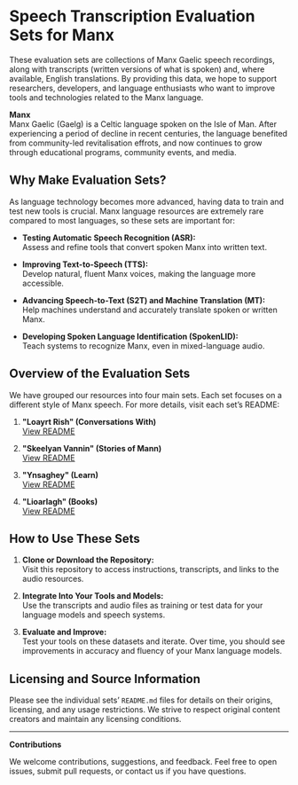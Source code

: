 # Speech Transcription Evaluation Sets for Manx

These evaluation sets are collections of Manx Gaelic speech recordings, along with transcripts (written versions of what is spoken) and, where available, English translations. By providing this data, we hope to support researchers, developers, and language enthusiasts who want to improve tools and technologies related to the Manx language.

**Manx**  
Manx Gaelic (Gaelg) is a Celtic language spoken on the Isle of Man. After experiencing a period of decline in recent centuries, the language benefited from community-led revitalisation effrots, and now continues to grow through educational programs, community events, and media.

## Why Make Evaluation Sets?

As language technology becomes more advanced, having data to train and test new tools is crucial. Manx language resources are extremely rare compared to most languages, so these sets are important for:

- **Testing Automatic Speech Recognition (ASR):**  
  Assess and refine tools that convert spoken Manx into written text.

- **Improving Text-to-Speech (TTS):**  
  Develop natural, fluent Manx voices, making the language more accessible.

- **Advancing Speech-to-Text (S2T) and Machine Translation (MT):**  
  Help machines understand and accurately translate spoken or written Manx.

- **Developing Spoken Language Identification (SpokenLID):**  
  Teach systems to recognize Manx, even in mixed-language audio.

## Overview of the Evaluation Sets

We have grouped our resources into four main sets. Each set focuses on a different style of Manx speech. For more details, visit each set’s README:

1. **"Loayrt Rish" (Conversations With)**  
   [View README](Loayrt_Rish/README.md)

2. **"Skeelyan Vannin" (Stories of Mann)**  
   [View README](Skeelyan_Vannin/README.md)

3. **"Ynsaghey" (Learn)**  
   [View README](Ynsaghey/README.md)

4. **"Lioarlagh" (Books)**  
   [View README](Lioarlagh/README.md)

## How to Use These Sets

1. **Clone or Download the Repository:**  
   Visit this repository to access instructions, transcripts, and links to the audio resources.

2. **Integrate Into Your Tools and Models:**  
   Use the transcripts and audio files as training or test data for your language models and speech systems.

3. **Evaluate and Improve:**  
   Test your tools on these datasets and iterate. Over time, you should see improvements in accuracy and fluency of your Manx language models.

## Licensing and Source Information

Please see the individual sets’ `README.md` files for details on their origins, licensing, and any usage restrictions. We strive to respect original content creators and maintain any licensing conditions.

---

**Contributions**

We welcome contributions, suggestions, and feedback. Feel free to open issues, submit pull requests, or contact us if you have questions.
